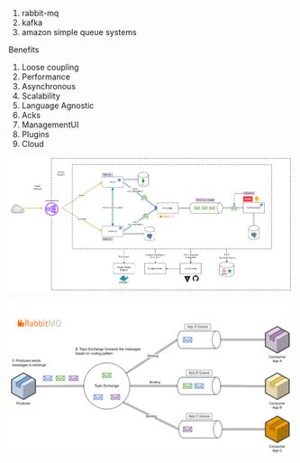1. rabbit-mq
2. kafka
3. amazon simple queue systems


Benefits
1. Loose coupling
2. Performance
3. Asynchronous
4. Scalability
5. Language Agnostic
6. Acks
7. ManagementUI
8. Plugins
9. Cloud

![mq-services](mq-services.png)

![rabbitmq](rabbitmq.png)